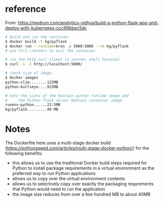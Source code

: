 # reference
From: https://medium.com/analytics-vidhya/build-a-python-flask-app-and-deploy-with-kubernetes-ccc99bbec5dc

```bash
# build and run the container
$ docker build -t kg/pyflask .
$ docker run --runtime=krun -p 5000:5000 --rm kg/pyflask
# use Ctrl-\<enter> to exit the container

# run the http curl client in another shell terminal
$ curl -s -I http://localhost:5000/

# check size of image
$ docker images
python-slim........122MB
python-bullseye....915MB

# note the sizes of the Kontain python runtime image and 
#     the Python flask server Kontain container image
runenv-python......23.5MB
kg/pyflask.........40 MB
```

# Notes
The Dockerfile here uses a multi-stage docker build (https://pythonspeed.com/articles/multi-stage-docker-python/) for the following benefits:

* this allows us to use the traditional Docker build steps required for Python to install package requirements in a virtual environment as the preferred way to run Python applications
* allows us to copy over the virtual environment contents
* allows us to selectively copy over exactly the packaging requrements that Python would need to run the application
* the image size reduces from over a few hundred MB to about 40MB
